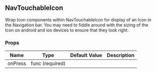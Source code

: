## NavTouchableIcon 
 
Wrap Icon components within NavTouchableIcon for display
of an Icon in the Navigation bar. You may need to fiddle
around with the sizing of the Icon on android and ios devices
to ensure that they look right.
 ### Props
Name | Type | Default Value | Description
--- | --- | --- | --- 
onPress | func  (required) |   | 
 
